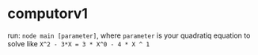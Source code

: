 # computorv1

run: `node main [parameter]`, where `parameter` is your quadratiq equation to solve like `X^2 - 3*X = 3 * X^0 - 4 * X ^ 1`
